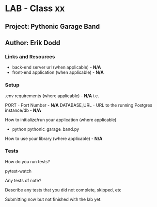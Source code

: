 # LAB - Class xx

## Project: Pythonic Garage Band
## Author: Erik Dodd

### Links and Resources

- back-end server url (when applicable) - **N/A**
- front-end application (when applicable) - **N/A**

### Setup

.env requirements (where applicable) - **N/A**
i.e.

PORT - Port Number - **N/A**
DATABASE_URL - URL to the running Postgres instance/db - **N/A**

How to initialize/run your application (where applicable)

- python pythonic_garage_band.py

How to use your library (where applicable) - **N/A**

### Tests

How do you run tests?

pytest-watch

Any tests of note?

Describe any tests that you did not complete, skipped, etc

Submitting now but not finished with the lab yet.